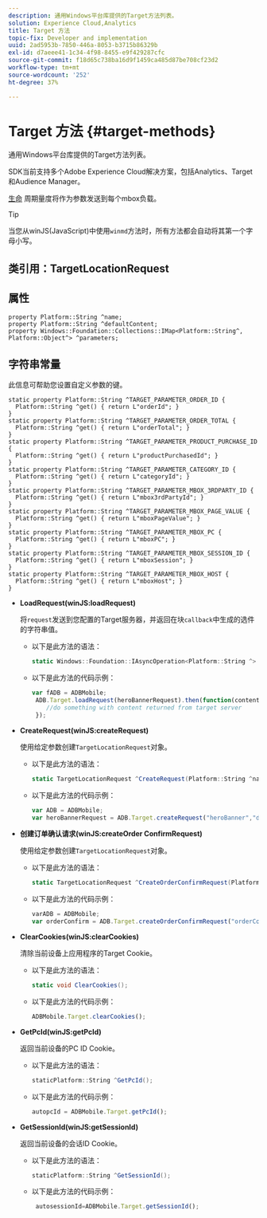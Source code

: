 ```yaml
---
description: 通用Windows平台库提供的Target方法列表。
solution: Experience Cloud,Analytics
title: Target 方法
topic-fix: Developer and implementation
uuid: 2ad5953b-7850-446a-8053-b3715b86329b
exl-id: d7aeee41-1c34-4f98-8455-e9f429287cfc
source-git-commit: f18d65c738ba16d9f1459ca485d87be708cf23d2
workflow-type: tm+mt
source-wordcount: '252'
ht-degree: 37%

---
```


# Target 方法 {#target-methods}

通用Windows平台库提供的Target方法列表。

SDK当前支持多个Adobe Experience Cloud解决方案，包括Analytics、Target和Audience Manager。

[生命](/help/universal-windows/metrics.md) 周期量度将作为参数发送到每个mbox负载。

>[!TIP]
>
>当您从winJS(JavaScript)中使用`winmd`方法时，所有方法都会自动将其第一个字母小写。

## 类引用：TargetLocationRequest

## 属性

```
property Platform::String ^name; 
property Platform::String ^defaultContent; 
property Windows::Foundation::Collections::IMap<Platform::String^, Platform::Object^> ^parameters;
```

## 字符串常量

此信息可帮助您设置自定义参数的键。

```
static property Platform::String ^TARGET_PARAMETER_ORDER_ID { 
  Platform::String ^get() { return L"orderId"; } 
} 
static property Platform::String ^TARGET_PARAMETER_ORDER_TOTAL { 
  Platform::String ^get() { return L"orderTotal"; } 
} 
static property Platform::String ^TARGET_PARAMETER_PRODUCT_PURCHASE_ID { 
  Platform::String ^get() { return L"productPurchasedId"; } 
} 
static property Platform::String ^TARGET_PARAMETER_CATEGORY_ID { 
  Platform::String ^get() { return L"categoryId"; } 
} 
static property Platform::String ^TARGET_PARAMETER_MBOX_3RDPARTY_ID { 
  Platform::String ^get() { return L"mbox3rdPartyId"; } 
} 
static property Platform::String ^TARGET_PARAMETER_MBOX_PAGE_VALUE { 
  Platform::String ^get() { return L"mboxPageValue"; } 
} 
static property Platform::String ^TARGET_PARAMETER_MBOX_PC { 
  Platform::String ^get() { return L"mboxPC"; } 
} 
static property Platform::String ^TARGET_PARAMETER_MBOX_SESSION_ID { 
  Platform::String ^get() { return L"mboxSession"; } 
} 
static property Platform::String ^TARGET_PARAMETER_MBOX_HOST { 
  Platform::String ^get() { return L"mboxHost"; } 
}
```

* **LoadRequest(winJS:loadRequest)**

   将`request`发送到您配置的Target服务器，并返回在块`callback`中生成的选件的字符串值。

   * 以下是此方法的语法：

      ```csharp
      static Windows::Foundation::IAsyncOperation<Platform::String ^> ^LoadRequest(TargetLocationRequest ^request);
      ```

   * 以下是此方法的代码示例：

      ```js
      var fADB = ADBMobile; 
       ADB.Target.loadRequest(heroBannerRequest).then(function(content){ 
          //do something with content returned from target server 
       });
      ```

* **CreateRequest(winJS:createRequest)**

   使用给定参数创建`TargetLocationRequest`对象。

   * 以下是此方法的语法：

      ```csharp
      static TargetLocationRequest ^CreateRequest(Platform::String ^name, Platform::String ^defaultContent,Windows::Foundation::Collections::IMap<Platform::String^,Platform::Object^> ^parameters); 
      ```

   * 以下是此方法的代码示例：

      ```js
      var ADB = ADBMobile;
      var heroBannerRequest = ADB.Target.createRequest("heroBanner","default.png", null); 
      ```

* **创建订&#x200B;单确认请求(winJS:createOrder &#x200B; ConfirmRequest)**

   使用给定参数创建`TargetLocationRequest`对象。

   * 以下是此方法的语法：

      ```csharp
      static TargetLocationRequest ^CreateOrderConfirmRequest(Platform::String ^name, Platform::String ^orderId,Platform::String ^orderTotal,Platform::String ^productPurchasedId,Windows::Foundation::Collections::IMap<Platform::String^,Platform::Object^> ^parameters); 
      ```

   * 以下是此方法的代码示例：

      ```js
      varADB = ADBMobile;
      var orderConfirm = ADB.Target.createOrderConfirmRequest("orderConfirm","order","47.88","3722",null);
      ```

* **ClearCookies(winJS:clearCookies)**

   清除当前设备上应用程序的Target Cookie。

   * 以下是此方法的语法：

      ```csharp
      static void ClearCookies();
      ```

   * 以下是此方法的代码示例：

      ```js
      ADBMobile.Target.clearCookies();
      ```

* **GetPcId(winJS:getPcId)**

   返回当前设备的PC ID Cookie。

   * 以下是此方法的语法：

      ```csharp
      staticPlatform::String ^GetPcId();
      ```

   * 以下是此方法的代码示例：

      ```js
      autopcId = ADBMobile.Target.getPcId();
      ```

* **GetSessionId(winJS:getSessionId)**

   返回当前设备的会话ID Cookie。

   * 以下是此方法的语法：

      ```csharp
      staticPlatform::String ^GetSessionId();
      ```

   * 以下是此方法的代码示例：

      ```js
       autosessionId=ADBMobile.Target.getSessionId(); 
      ```
